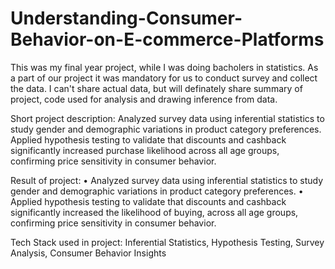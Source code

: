 # Understanding-Consumer-Behavior-on-E-commerce-Platforms
This was my final year project, while I was doing bacholers in statistics. As a part of our project it was mandatory for us to conduct survey and collect the data.
I can't share actual data, but will definately share summary of project, code used for analysis and drawing inference from data.

Short project description:
Analyzed survey data using inferential statistics to study gender and demographic variations in product category preferences. Applied hypothesis testing to validate that discounts and cashback significantly increased purchase likelihood across all age groups, confirming price sensitivity in consumer behavior.

Result of project:
• Analyzed survey data using inferential statistics to study gender and demographic variations in product
category preferences.
• Applied hypothesis testing to validate that discounts and cashback significantly increased the likelihood of
buying, across all age groups, confirming price sensitivity in consumer behavior.

Tech Stack used in project:
Inferential Statistics, Hypothesis Testing, Survey Analysis, Consumer Behavior Insights
